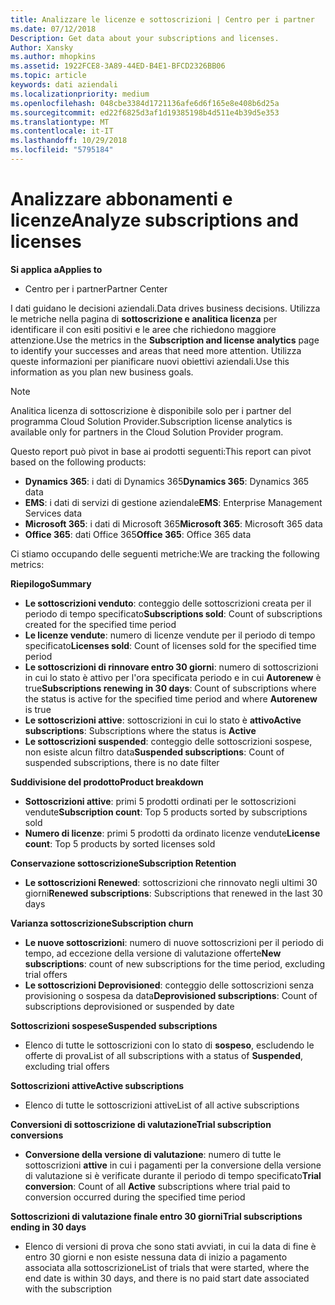 ```yaml
---
title: Analizzare le licenze e sottoscrizioni | Centro per i partner
ms.date: 07/12/2018
Description: Get data about your subscriptions and licenses.
Author: Xansky
ms.author: mhopkins
ms.assetid: 1922FCE8-3A89-44ED-B4E1-BFCD2326BB06
ms.topic: article
keywords: dati aziendali
ms.localizationpriority: medium
ms.openlocfilehash: 048cbe3384d1721136afe6d6f165e8e408b6d25a
ms.sourcegitcommit: ed22f6825d3af1d19385198b4d511e4b39d5e353
ms.translationtype: MT
ms.contentlocale: it-IT
ms.lasthandoff: 10/29/2018
ms.locfileid: "5795184"
---
```

# <a name="analyze-subscriptions-and-licenses"></a><span data-ttu-id="fba24-103">Analizzare abbonamenti e licenze</span><span class="sxs-lookup"><span data-stu-id="fba24-103">Analyze subscriptions and licenses</span></span> 

**<span data-ttu-id="fba24-104">Si applica a</span><span class="sxs-lookup"><span data-stu-id="fba24-104">Applies to</span></span>**

- <span data-ttu-id="fba24-105">Centro per i partner</span><span class="sxs-lookup"><span data-stu-id="fba24-105">Partner Center</span></span>

<span data-ttu-id="fba24-106">I dati guidano le decisioni aziendali.</span><span class="sxs-lookup"><span data-stu-id="fba24-106">Data drives business decisions.</span></span> <span data-ttu-id="fba24-107">Utilizza le metriche nella pagina di **sottoscrizione e analitica licenza** per identificare il con esiti positivi e le aree che richiedono maggiore attenzione.</span><span class="sxs-lookup"><span data-stu-id="fba24-107">Use the metrics in the **Subscription and license analytics** page to identify your successes and areas that need more attention.</span></span> <span data-ttu-id="fba24-108">Utilizza queste informazioni per pianificare nuovi obiettivi aziendali.</span><span class="sxs-lookup"><span data-stu-id="fba24-108">Use this information as you plan new business goals.</span></span>

> [!NOTE]
> <span data-ttu-id="fba24-109">Analitica licenza di sottoscrizione è disponibile solo per i partner del programma Cloud Solution Provider.</span><span class="sxs-lookup"><span data-stu-id="fba24-109">Subscription license analytics is available only for partners in the Cloud Solution Provider program.</span></span>


<span data-ttu-id="fba24-110">Questo report può pivot in base ai prodotti seguenti:</span><span class="sxs-lookup"><span data-stu-id="fba24-110">This report can pivot based on the following products:</span></span>

 - <span data-ttu-id="fba24-111">**Dynamics 365**: i dati di Dynamics 365</span><span class="sxs-lookup"><span data-stu-id="fba24-111">**Dynamics 365**: Dynamics 365 data</span></span>  
 - <span data-ttu-id="fba24-112">**EMS**: i dati di servizi di gestione aziendale</span><span class="sxs-lookup"><span data-stu-id="fba24-112">**EMS**: Enterprise Management Services data</span></span>  
 - <span data-ttu-id="fba24-113">**Microsoft 365**: i dati di Microsoft 365</span><span class="sxs-lookup"><span data-stu-id="fba24-113">**Microsoft 365**: Microsoft 365 data</span></span>  
 - <span data-ttu-id="fba24-114">**Office 365**: dati Office 365</span><span class="sxs-lookup"><span data-stu-id="fba24-114">**Office 365**: Office 365 data</span></span>  


<span data-ttu-id="fba24-115">Ci stiamo occupando delle seguenti metriche:</span><span class="sxs-lookup"><span data-stu-id="fba24-115">We are tracking the following metrics:</span></span>

**<span data-ttu-id="fba24-116">Riepilogo</span><span class="sxs-lookup"><span data-stu-id="fba24-116">Summary</span></span>**  
 - <span data-ttu-id="fba24-117">**Le sottoscrizioni venduto**: conteggio delle sottoscrizioni creata per il periodo di tempo specificato</span><span class="sxs-lookup"><span data-stu-id="fba24-117">**Subscriptions sold**: Count of subscriptions created for the specified time period</span></span>  
 - <span data-ttu-id="fba24-118">**Le licenze vendute**: numero di licenze vendute per il periodo di tempo specificato</span><span class="sxs-lookup"><span data-stu-id="fba24-118">**Licenses sold**: Count of licenses sold for the specified time period</span></span>   
 - <span data-ttu-id="fba24-119">**Le sottoscrizioni di rinnovare entro 30 giorni**: numero di sottoscrizioni in cui lo stato è attivo per l'ora specificata periodo e in cui **Autorenew** è true</span><span class="sxs-lookup"><span data-stu-id="fba24-119">**Subscriptions renewing in 30 days**: Count of subscriptions where the status is active for the specified time period and where **Autorenew** is true</span></span>
 - <span data-ttu-id="fba24-120">**Le sottoscrizioni attive**: sottoscrizioni in cui lo stato è **attivo**</span><span class="sxs-lookup"><span data-stu-id="fba24-120">**Active subscriptions**: Subscriptions where the status is **Active**</span></span>  
 - <span data-ttu-id="fba24-121">**Le sottoscrizioni suspended**: conteggio delle sottoscrizioni sospese, non esiste alcun filtro data</span><span class="sxs-lookup"><span data-stu-id="fba24-121">**Suspended subscriptions**: Count of suspended subscriptions, there is no date filter</span></span>  

**<span data-ttu-id="fba24-122">Suddivisione del prodotto</span><span class="sxs-lookup"><span data-stu-id="fba24-122">Product breakdown</span></span>**  
 - <span data-ttu-id="fba24-123">**Sottoscrizioni attive**: primi 5 prodotti ordinati per le sottoscrizioni vendute</span><span class="sxs-lookup"><span data-stu-id="fba24-123">**Subscription count**: Top 5 products sorted by subscriptions sold</span></span>  
 - <span data-ttu-id="fba24-124">**Numero di licenze**: primi 5 prodotti da ordinato licenze vendute</span><span class="sxs-lookup"><span data-stu-id="fba24-124">**License count**: Top 5 products by sorted licenses sold</span></span>

**<span data-ttu-id="fba24-125">Conservazione sottoscrizione</span><span class="sxs-lookup"><span data-stu-id="fba24-125">Subscription Retention</span></span>**
 - <span data-ttu-id="fba24-126">**Le sottoscrizioni Renewed**: sottoscrizioni che rinnovato negli ultimi 30 giorni</span><span class="sxs-lookup"><span data-stu-id="fba24-126">**Renewed subscriptions**: Subscriptions that renewed in the last 30 days</span></span>  

**<span data-ttu-id="fba24-127">Varianza sottoscrizione</span><span class="sxs-lookup"><span data-stu-id="fba24-127">Subscription churn</span></span>**  
 - <span data-ttu-id="fba24-128">**Le nuove sottoscrizioni**: numero di nuove sottoscrizioni per il periodo di tempo, ad eccezione della versione di valutazione offerte</span><span class="sxs-lookup"><span data-stu-id="fba24-128">**New subscriptions**: count of new subscriptions for the time period, excluding trial offers</span></span>  
 - <span data-ttu-id="fba24-129">**Le sottoscrizioni Deprovisioned**: conteggio delle sottoscrizioni senza provisioning o sospesa da data</span><span class="sxs-lookup"><span data-stu-id="fba24-129">**Deprovisioned subscriptions**: Count of subscriptions deprovisioned or suspended by date</span></span>  

**<span data-ttu-id="fba24-130">Sottoscrizioni sospese</span><span class="sxs-lookup"><span data-stu-id="fba24-130">Suspended subscriptions</span></span>**  
 - <span data-ttu-id="fba24-131">Elenco di tutte le sottoscrizioni con lo stato di **sospeso**, escludendo le offerte di prova</span><span class="sxs-lookup"><span data-stu-id="fba24-131">List of all subscriptions with a status of **Suspended**, excluding trial offers</span></span>  
  
**<span data-ttu-id="fba24-132">Sottoscrizioni attive</span><span class="sxs-lookup"><span data-stu-id="fba24-132">Active subscriptions</span></span>**
 - <span data-ttu-id="fba24-133">Elenco di tutte le sottoscrizioni attive</span><span class="sxs-lookup"><span data-stu-id="fba24-133">List of all active subscriptions</span></span>  

**<span data-ttu-id="fba24-134">Conversioni di sottoscrizione di valutazione</span><span class="sxs-lookup"><span data-stu-id="fba24-134">Trial subscription conversions</span></span>**  
 - <span data-ttu-id="fba24-135">**Conversione della versione di valutazione**: numero di tutte le sottoscrizioni **attive** in cui i pagamenti per la conversione della versione di valutazione si è verificate durante il periodo di tempo specificato</span><span class="sxs-lookup"><span data-stu-id="fba24-135">**Trial conversion**: Count of all **Active** subscriptions where trial paid to conversion occurred during the specified time period</span></span>  

**<span data-ttu-id="fba24-136">Sottoscrizioni di valutazione finale entro 30 giorni</span><span class="sxs-lookup"><span data-stu-id="fba24-136">Trial subscriptions ending in 30 days</span></span>**  
 - <span data-ttu-id="fba24-137">Elenco di versioni di prova che sono stati avviati, in cui la data di fine è entro 30 giorni e non esiste nessuna data di inizio a pagamento associata alla sottoscrizione</span><span class="sxs-lookup"><span data-stu-id="fba24-137">List of trials that were started, where the end date is within 30 days, and there is no paid start date associated with the subscription</span></span>  

  